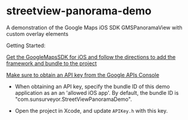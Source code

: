 streetview-panorama-demo
========================

A demonstration of the Google Maps iOS SDK GMSPanoramaView with custom overlay elements

Getting Started:

[Get the GoogleMapsSDK for iOS and follow the directions to add the framework and bundle to the project](https://developers.google.com/maps/documentation/ios/start)
	
[Make sure to obtain an API key from the Google APIs Console](https://code.google.com/apis/console/)

* When obtaining an API key, specify the bundle ID of this demo application as an an 'allowed iOS app'. By default, the bundle ID is "com.sunsurveyor.StreetViewPanoramaDemo".

* Open the project in Xcode, and update `APIKey.h` with this key.
